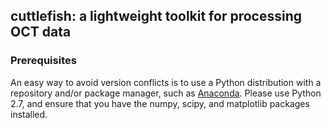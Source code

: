 ## cuttlefish: a lightweight toolkit for processing OCT data

### Prerequisites

An easy way to avoid version conflicts is to use a Python distribution with a repository and/or package manager, such as [Anaconda](https://docs.continuum.io/anaconda/). Please use Python 2.7, and ensure that you have the numpy, scipy, and matplotlib packages installed.

